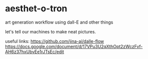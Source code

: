 # aesthet-o-tron
art generation workflow using dall-E and other things

let's tell our machines to make neat pictures.

useful links:
https://github.com/jina-ai/dalle-flow
https://docs.google.com/document/d/17VPu3U2qXthOpt2zWczFvf-AH6z37hxUbvEe1rJTsEc/edit
